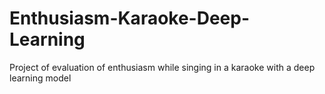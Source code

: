 # Enthusiasm-Karaoke-Deep-Learning
Project of evaluation of enthusiasm while singing in a karaoke with a deep learning model
